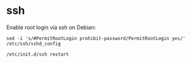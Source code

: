 # ssh
Enable root login via ssh on Debian:
```
sed -i 's/#PermitRootLogin prohibit-password/PermitRootLogin yes/' /etc/ssh/sshd_config

/etc/init.d/ssh restart
```
